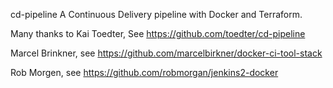 cd-pipeline
A Continuous Delivery pipeline with Docker and Terraform.

Many thanks to
Kai Toedter, See https://github.com/toedter/cd-pipeline

Marcel Brinkner, see https://github.com/marcelbirkner/docker-ci-tool-stack

Rob Morgen, see https://github.com/robmorgan/jenkins2-docker
